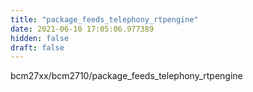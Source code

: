 ```yaml
---
title: "package_feeds_telephony_rtpengine"
date: 2021-06-10 17:05:06.977389
hidden: false
draft: false
---
```


bcm27xx/bcm2710/package_feeds_telephony_rtpengine

